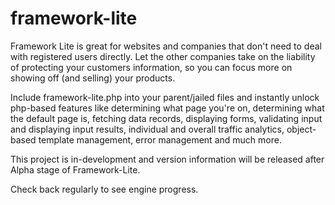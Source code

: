 # framework-lite

Framework Lite is great for websites and companies that don't need to deal with registered users directly.
Let the other companies take on the liability of protecting your customers information, so you can focus more on showing off (and selling) your products.

Include framework-lite.php into your parent/jailed files and instantly unlock php-based features like determining what page you're on, determining what the default page is, fetching data records, displaying forms, validating input and displaying input results, individual and overall traffic analytics, object-based template management, error management and much more.


This project is in-development and version information will be released after Alpha stage of Framework-Lite.

Check back regularly to see engine progress.
